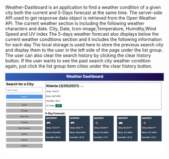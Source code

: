  Weather-Dashboard is an application to find a weather condition of a given city both the current and 5-Days forecast at the same time. The server-side API used to get response data object is retrieved from the Open Weather APi. The current weather section is including the following weather characters and date.
City, Date, Icon-image,Temperature, Humidity,Wind Speed and UV index
The 5-days weather forecast also displays below the current weather conditions section and it includes the following information for each day
The local storage is used here to store the previous search city and display them to the user in the left side of the page under the list group. The user can also clear the search history by clicking the clear history button. If the user wants to see the past search city weather condition again, just click the list group item cities under the clear history button.


![](06-server-side-apis-homework-demo.png)
